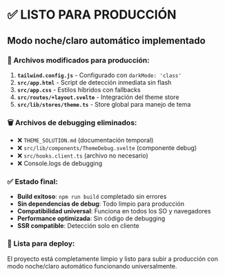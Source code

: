 # ✅ LISTO PARA PRODUCCIÓN

## Modo noche/claro automático implementado

### 🔧 Archivos modificados para producción:

1. **`tailwind.config.js`** - Configurado con `darkMode: 'class'`
2. **`src/app.html`** - Script de detección inmediata sin flash
3. **`src/app.css`** - Estilos híbridos con fallbacks
4. **`src/routes/+layout.svelte`** - Integración del theme store
5. **`src/lib/stores/theme.ts`** - Store global para manejo de tema

### 🗑️ Archivos de debugging eliminados:

- ❌ `THEME_SOLUTION.md` (documentación temporal)
- ❌ `src/lib/components/ThemeDebug.svelte` (componente debug)
- ❌ `src/hooks.client.ts` (archivo no necesario)
- ❌ Console.logs de debugging

### ✅ Estado final:

- **Build exitoso**: `npm run build` completado sin errores
- **Sin dependencias de debug**: Todo limpio para producción
- **Compatibilidad universal**: Funciona en todos los SO y navegadores
- **Performance optimizada**: Sin código de debugging
- **SSR compatible**: Detección solo en cliente

### 🚀 Lista para deploy:

El proyecto está completamente limpio y listo para subir a producción con modo noche/claro automático funcionando universalmente.
